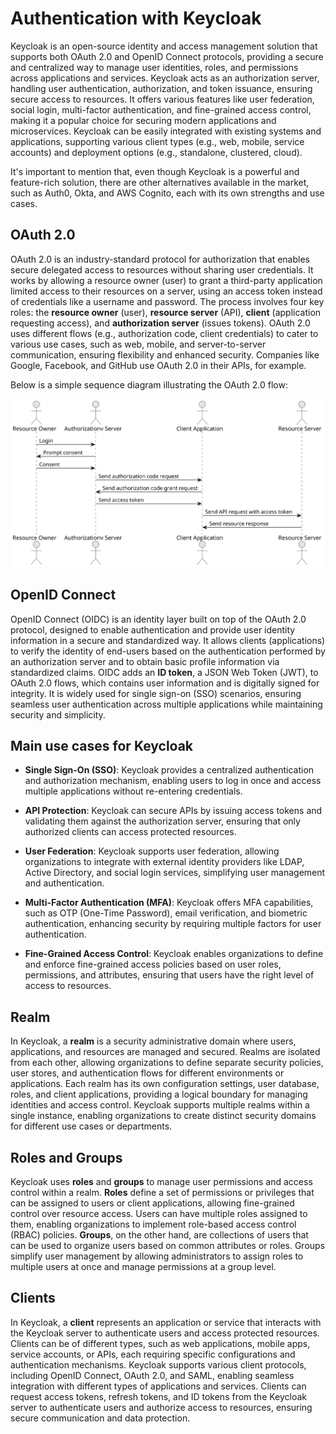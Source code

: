# Authentication with Keycloak 

Keycloak is an open-source identity and access management solution that supports both OAuth 2.0 and OpenID Connect protocols, providing a secure and centralized way to manage user identities, roles, and permissions across applications and services. Keycloak acts as an authorization server, handling user authentication, authorization, and token issuance, ensuring secure access to resources. It offers various features like user federation, social login, multi-factor authentication, and fine-grained access control, making it a popular choice for securing modern applications and microservices. Keycloak can be easily integrated with existing systems and applications, supporting various client types (e.g., web, mobile, service accounts) and deployment options (e.g., standalone, clustered, cloud).

It's important to mention that, even though Keycloak is a powerful and feature-rich solution, there are other alternatives available in the market, such as Auth0, Okta, and AWS Cognito, each with its own strengths and use cases. 

## OAuth 2.0

OAuth 2.0 is an industry-standard protocol for authorization that enables secure delegated access to resources without sharing user credentials. It works by allowing a resource owner (user) to grant a third-party application limited access to their resources on a server, using an access token instead of credentials like a username and password. The process involves four key roles: the **resource owner** (user), **resource server** (API), **client** (application requesting access), and **authorization server** (issues tokens). OAuth 2.0 uses different flows (e.g., authorization code, client credentials) to cater to various use cases, such as web, mobile, and server-to-server communication, ensuring flexibility and enhanced security. Companies like Google, Facebook, and GitHub use OAuth 2.0 in their APIs, for example.

Below is a simple sequence diagram illustrating the OAuth 2.0 flow:

![OAuth 2.0 Flow](./docs/images/oauth2.svg)

## OpenID Connect

OpenID Connect (OIDC) is an identity layer built on top of the OAuth 2.0 protocol, designed to enable authentication and provide user identity information in a secure and standardized way. It allows clients (applications) to verify the identity of end-users based on the authentication performed by an authorization server and to obtain basic profile information via standardized claims. OIDC adds an **ID token**, a JSON Web Token (JWT), to OAuth 2.0 flows, which contains user information and is digitally signed for integrity. It is widely used for single sign-on (SSO) scenarios, ensuring seamless user authentication across multiple applications while maintaining security and simplicity.

## Main use cases for Keycloak

- **Single Sign-On (SSO)**: Keycloak provides a centralized authentication and authorization mechanism, enabling users to log in once and access multiple applications without re-entering credentials.

- **API Protection**: Keycloak can secure APIs by issuing access tokens and validating them against the authorization server, ensuring that only authorized clients can access protected resources.

- **User Federation**: Keycloak supports user federation, allowing organizations to integrate with external identity providers like LDAP, Active Directory, and social login services, simplifying user management and authentication.

- **Multi-Factor Authentication (MFA)**: Keycloak offers MFA capabilities, such as OTP (One-Time Password), email verification, and biometric authentication, enhancing security by requiring multiple factors for user authentication.

- **Fine-Grained Access Control**: Keycloak enables organizations to define and enforce fine-grained access policies based on user roles, permissions, and attributes, ensuring that users have the right level of access to resources.

## Realm

In Keycloak, a **realm** is a security administrative domain where users, applications, and resources are managed and secured. Realms are isolated from each other, allowing organizations to define separate security policies, user stores, and authentication flows for different environments or applications. Each realm has its own configuration settings, user database, roles, and client applications, providing a logical boundary for managing identities and access control. Keycloak supports multiple realms within a single instance, enabling organizations to create distinct security domains for different use cases or departments.

## Roles and Groups

Keycloak uses **roles** and **groups** to manage user permissions and access control within a realm. **Roles** define a set of permissions or privileges that can be assigned to users or client applications, allowing fine-grained control over resource access. Users can have multiple roles assigned to them, enabling organizations to implement role-based access control (RBAC) policies. **Groups**, on the other hand, are collections of users that can be used to organize users based on common attributes or roles. Groups simplify user management by allowing administrators to assign roles to multiple users at once and manage permissions at a group level.

## Clients

In Keycloak, a **client** represents an application or service that interacts with the Keycloak server to authenticate users and access protected resources. Clients can be of different types, such as web applications, mobile apps, service accounts, or APIs, each requiring specific configurations and authentication mechanisms. Keycloak supports various client protocols, including OpenID Connect, OAuth 2.0, and SAML, enabling seamless integration with different types of applications and services. Clients can request access tokens, refresh tokens, and ID tokens from the Keycloak server to authenticate users and authorize access to resources, ensuring secure communication and data protection.
